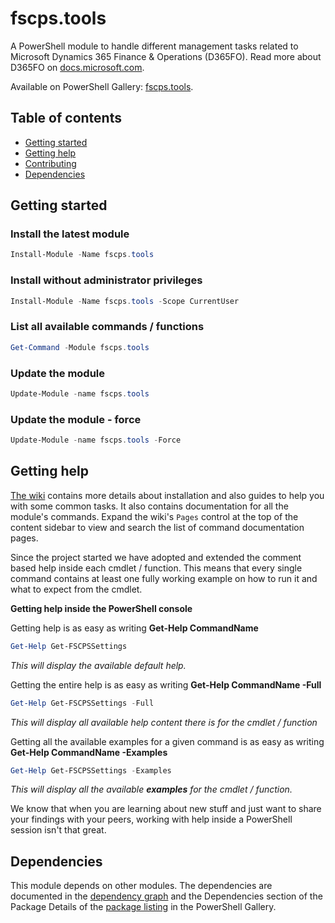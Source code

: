 ﻿# **fscps.tools**

A PowerShell module to handle different management tasks related to Microsoft Dynamics 365 Finance & Operations (D365FO).
Read more about D365FO on [docs.microsoft.com](https://docs.microsoft.com/en-us/dynamics365/unified-operations/fin-and-ops/index).

Available on PowerShell Gallery:
[fscps.tools](https://www.powershellgallery.com/packages/fscps.tools).

## Table of contents
* [Getting started](#getting-started)
* [Getting help](#getting-help)
* [Contributing](#contributing)
* [Dependencies](#dependencies)

## Getting started
### Install the latest module
```PowerShell
Install-Module -Name fscps.tools
```

### Install without administrator privileges
```PowerShell
Install-Module -Name fscps.tools -Scope CurrentUser
```
### List all available commands / functions

```PowerShell
Get-Command -Module fscps.tools
```

### Update the module

```PowerShell
Update-Module -name fscps.tools
```

### Update the module - force

```PowerShell
Update-Module -name fscps.tools -Force
```
## Getting help

[The wiki](https://github.com/onikolaiev/fscps.tools/wiki) contains more details about installation and also guides to help you with some common tasks. It also contains documentation for all the module's commands. Expand the wiki's `Pages` control at the top of the content sidebar to view and search the list of command documentation pages.

Since the project started we have adopted and extended the comment based help inside each cmdlet / function. This means that every single command contains at least one fully working example on how to run it and what to expect from the cmdlet.

**Getting help inside the PowerShell console**

Getting help is as easy as writing **Get-Help CommandName**

```PowerShell
Get-Help Get-FSCPSSettings
```

*This will display the available default help.*

Getting the entire help is as easy as writing **Get-Help CommandName -Full**

```PowerShell
Get-Help Get-FSCPSSettings -Full
```

*This will display all available help content there is for the cmdlet / function*

Getting all the available examples for a given command is as easy as writing **Get-Help CommandName -Examples**

```PowerShell
Get-Help Get-FSCPSSettings -Examples
```

*This will display all the available **examples** for the cmdlet / function.*

We know that when you are learning about new stuff and just want to share your findings with your peers, working with help inside a PowerShell session isn't that great.

## Dependencies

This module depends on other modules. The dependencies are documented in the [dependency graph](https://github.com/onikolaiev/fscps.tools/network/dependencies) and the Dependencies section of the Package Details of the [package listing](https://www.powershellgallery.com/packages/fscps.tools) in the PowerShell Gallery.
